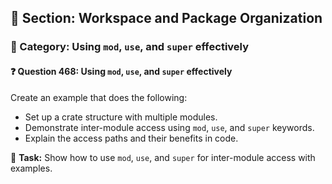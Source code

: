 ## 📘 Section: Workspace and Package Organization
### 🔹 Category: Using `mod`, `use`, and `super` effectively
#### ❓ Question 468: Using `mod`, `use`, and `super` effectively

Create an example that does the following:

- Set up a crate structure with multiple modules.
- Demonstrate inter-module access using `mod`, `use`, and `super` keywords.
- Explain the access paths and their benefits in code.

🔧 **Task:** Show how to use `mod`, `use`, and `super` for inter-module access with examples.
